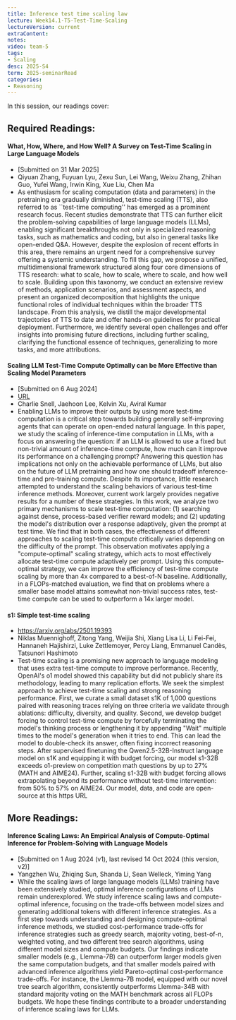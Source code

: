 ```yaml
---
title: Inference test time scaling law 
lecture: Week14.1-T5-Test-Time-Scaling
lectureVersion: current
extraContent: 
notes: 
video: team-5
tags:
- Scaling
desc: 2025-S4
term: 2025-seminarRead
categories:
- Reasoning 
---
```



In this session, our readings cover: 

## Required Readings: 

#### What, How, Where, and How Well? A Survey on Test-Time Scaling in Large Language Models
+ [Submitted on 31 Mar 2025]
+ Qiyuan Zhang, Fuyuan Lyu, Zexu Sun, Lei Wang, Weixu Zhang, Zhihan Guo, Yufei Wang, Irwin King, Xue Liu, Chen Ma
+ As enthusiasm for scaling computation (data and parameters) in the pretraining era gradually diminished, test-time scaling (TTS), also referred to as ``test-time computing'' has emerged as a prominent research focus. Recent studies demonstrate that TTS can further elicit the problem-solving capabilities of large language models (LLMs), enabling significant breakthroughs not only in specialized reasoning tasks, such as mathematics and coding, but also in general tasks like open-ended Q&A. However, despite the explosion of recent efforts in this area, there remains an urgent need for a comprehensive survey offering a systemic understanding. To fill this gap, we propose a unified, multidimensional framework structured along four core dimensions of TTS research: what to scale, how to scale, where to scale, and how well to scale. Building upon this taxonomy, we conduct an extensive review of methods, application scenarios, and assessment aspects, and present an organized decomposition that highlights the unique functional roles of individual techniques within the broader TTS landscape. From this analysis, we distill the major developmental trajectories of TTS to date and offer hands-on guidelines for practical deployment. Furthermore, we identify several open challenges and offer insights into promising future directions, including further scaling, clarifying the functional essence of techniques, generalizing to more tasks, and more attributions.

  

#### Scaling LLM Test-Time Compute Optimally can be More Effective than Scaling Model Parameters
+ [Submitted on 6 Aug 2024]
+ [URL](https://arxiv.org/abs/2408.03314?utm_source=substack&utm_medium=email)
+ Charlie Snell, Jaehoon Lee, Kelvin Xu, Aviral Kumar
+ Enabling LLMs to improve their outputs by using more test-time computation is a critical step towards building generally self-improving agents that can operate on open-ended natural language. In this paper, we study the scaling of inference-time computation in LLMs, with a focus on answering the question: if an LLM is allowed to use a fixed but non-trivial amount of inference-time compute, how much can it improve its performance on a challenging prompt? Answering this question has implications not only on the achievable performance of LLMs, but also on the future of LLM pretraining and how one should tradeoff inference-time and pre-training compute. Despite its importance, little research attempted to understand the scaling behaviors of various test-time inference methods. Moreover, current work largely provides negative results for a number of these strategies. In this work, we analyze two primary mechanisms to scale test-time computation: (1) searching against dense, process-based verifier reward models; and (2) updating the model's distribution over a response adaptively, given the prompt at test time. We find that in both cases, the effectiveness of different approaches to scaling test-time compute critically varies depending on the difficulty of the prompt. This observation motivates applying a "compute-optimal" scaling strategy, which acts to most effectively allocate test-time compute adaptively per prompt. Using this compute-optimal strategy, we can improve the efficiency of test-time compute scaling by more than 4x compared to a best-of-N baseline. Additionally, in a FLOPs-matched evaluation, we find that on problems where a smaller base model attains somewhat non-trivial success rates, test-time compute can be used to outperform a 14x larger model.



#### s1: Simple test-time scaling
+ https://arxiv.org/abs/2501.19393
+ Niklas Muennighoff, Zitong Yang, Weijia Shi, Xiang Lisa Li, Li Fei-Fei, Hannaneh Hajishirzi, Luke Zettlemoyer, Percy Liang, Emmanuel Candès, Tatsunori Hashimoto
+ Test-time scaling is a promising new approach to language modeling that uses extra test-time compute to improve performance. Recently, OpenAI's o1 model showed this capability but did not publicly share its methodology, leading to many replication efforts. We seek the simplest approach to achieve test-time scaling and strong reasoning performance. First, we curate a small dataset s1K of 1,000 questions paired with reasoning traces relying on three criteria we validate through ablations: difficulty, diversity, and quality. Second, we develop budget forcing to control test-time compute by forcefully terminating the model's thinking process or lengthening it by appending "Wait" multiple times to the model's generation when it tries to end. This can lead the model to double-check its answer, often fixing incorrect reasoning steps. After supervised finetuning the Qwen2.5-32B-Instruct language model on s1K and equipping it with budget forcing, our model s1-32B exceeds o1-preview on competition math questions by up to 27% (MATH and AIME24). Further, scaling s1-32B with budget forcing allows extrapolating beyond its performance without test-time intervention: from 50% to 57% on AIME24. Our model, data, and code are open-source at this https URL



## More Readings: 

#### Inference Scaling Laws: An Empirical Analysis of Compute-Optimal Inference for Problem-Solving with Language Models
+ [Submitted on 1 Aug 2024 (v1), last revised 14 Oct 2024 (this version, v2)]
+ Yangzhen Wu, Zhiqing Sun, Shanda Li, Sean Welleck, Yiming Yang
+ While the scaling laws of large language models (LLMs) training have been extensively studied, optimal inference configurations of LLMs remain underexplored. We study inference scaling laws and compute-optimal inference, focusing on the trade-offs between model sizes and generating additional tokens with different inference strategies. As a first step towards understanding and designing compute-optimal inference methods, we studied cost-performance trade-offs for inference strategies such as greedy search, majority voting, best-of-n, weighted voting, and two different tree search algorithms, using different model sizes and compute budgets. Our findings indicate smaller models (e.g., Llemma-7B) can outperform larger models given the same computation budgets, and that smaller models paired with advanced inference algorithms yield Pareto-optimal cost-performance trade-offs. For instance, the Llemma-7B model, equipped with our novel tree search algorithm, consistently outperforms Llemma-34B with standard majority voting on the MATH benchmark across all FLOPs budgets. We hope these findings contribute to a broader understanding of inference scaling laws for LLMs.

